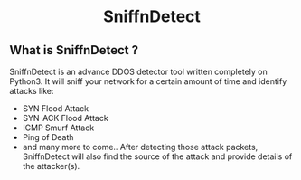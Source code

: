 <h1 align="center">SniffnDetect</h1>

## What is SniffnDetect ?

SniffnDetect is an advance DDOS detector tool written completely on Python3. It will sniff your network for a certain amount of time and identify attacks like:
- SYN Flood Attack
- SYN-ACK Flood Attack
- ICMP Smurf Attack
- Ping of Death
- and many more to come..
After detecting those attack packets, SniffnDetect will also find the source of the attack and provide details of the attacker(s).